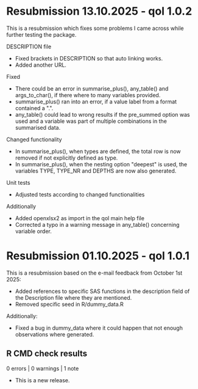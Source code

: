 # Resubmission 13.10.2025 - qol 1.0.2

This is a resubmission which fixes some problems I came across while further testing the package.

DESCRIPTION file
* Fixed brackets in DESCRIPTION so that auto linking works.
* Added another URL.

Fixed
* There could be an error in summarise_plus(), any_table() and args_to_char(), if there where to many variables provided.
* summarise_plus() ran into an error, if a value label from a format contained a ".".
* any_table() could lead to wrong results if the pre_summed option was used and a variable was part of multiple combinations in the summarised data.

Changed functionality
* In summarise_plus(), when types are defined, the total row is now removed if not explicitly defined as type.
* In summarise_plus(), when the nesting option "deepest" is used, the variables TYPE, TYPE_NR and DEPTHS are now also generated.

Unit tests
* Adjusted tests according to changed functionalities

Additionally
* Added openxlsx2 as import in the qol main help file
* Corrected a typo in a warning message in any_table() concerning variable order.


# Resubmission 01.10.2025 - qol 1.0.1

This is a resubmission based on the e-mail feedback from October 1st 2025:
* Added references to specific SAS functions in the description field of the Description file where they are mentioned.
* Removed specific seed in R/dummy_data.R

Additionally:
* Fixed a bug in dummy_data where it could happen that not enough observations where generated.
  

## R CMD check results

0 errors | 0 warnings | 1 note

* This is a new release.
